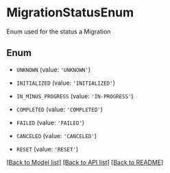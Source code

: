 # MigrationStatusEnum

Enum used for the status a Migration

## Enum

* `UNKNOWN` (value: `'UNKNOWN'`)

* `INITIALIZED` (value: `'INITIALIZED'`)

* `IN_MINUS_PROGRESS` (value: `'IN-PROGRESS'`)

* `COMPLETED` (value: `'COMPLETED'`)

* `FAILED` (value: `'FAILED'`)

* `CANCELED` (value: `'CANCELED'`)

* `RESET` (value: `'RESET'`)

[[Back to Model list]](../README.md#documentation-for-models) [[Back to API list]](../README.md#documentation-for-api-endpoints) [[Back to README]](../README.md)


